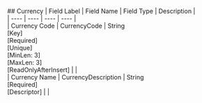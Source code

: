# 

﻿## Currency
| Field Label | Field Name | Field Type | Description |  
| ---- | ---- | ---- | ---- |  
| Currency Code | CurrencyCode | String<br/>  [Key]<br/>  [Required]<br/>  [Unique]<br/>  [MinLen: 3]<br/>  [MaxLen: 3]<br/>  [ReadOnlyAfterInsert] |  |  
| Currency Name | CurrencyDescription | String<br/>  [Required]<br/>  [Descriptor] |  |  

